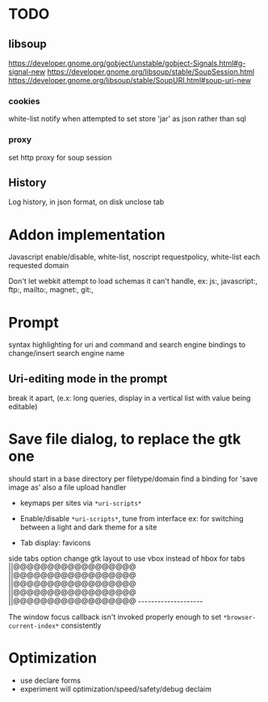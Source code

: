 # TODO

## libsoup
https://developer.gnome.org/gobject/unstable/gobject-Signals.html#g-signal-new
https://developer.gnome.org/libsoup/stable/SoupSession.html
https://developer.gnome.org/libsoup/stable/SoupURI.html#soup-uri-new
###  cookies
white-list
notify when attempted to set
store 'jar' as json rather than sql
### proxy
set http proxy for soup session

## History
Log history, in json format, on disk
unclose tab

# Addon implementation
Javascript enable/disable, white-list, noscript
requestpolicy, white-list each requested domain

Don't let webkit attempt to load schemas it can't handle,
ex: js:, javascript:, ftp:, mailto:, magnet:, git:,

# Prompt
syntax highlighting for uri and command and search engine
bindings to change/insert search engine name

## Uri-editing mode in the prompt
break it apart, (e.x: long queries, display in a vertical list with
value being editable)

# Save file dialog, to replace the gtk one
should start in a base directory per filetype/domain
find a binding for 'save image as'
also a file upload handler

* keymaps per sites via `*uri-scripts*`

* Enable/disable `*uri-scripts*`, tune from interface
    ex: for switching between a light and dark theme for a site

* Tab display: favicons

side tabs option
change gtk layout to use vbox instead of hbox for tabs
    ||@@@@@@@@@@@@@@@@@@
    ||@@@@@@@@@@@@@@@@@@
    ||@@@@@@@@@@@@@@@@@@
    ||@@@@@@@@@@@@@@@@@@
    ||@@@@@@@@@@@@@@@@@@
    --------------------

The window focus callback isn't invoked properly enough to set `*browser-current-index*` consistently

# Optimization
* use declare forms
* experiment will optimization/speed/safety/debug declaim
